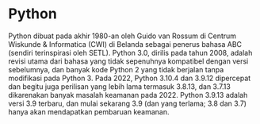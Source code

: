 # Python

Python dibuat pada akhir 1980-an oleh Guido van Rossum di Centrum Wiskunde & Informatica (CWI) di Belanda sebagai penerus bahasa ABC (sendiri terinspirasi oleh SETL).
Python 3.0, dirilis pada tahun 2008, adalah revisi utama dari bahasa yang tidak sepenuhnya kompatibel dengan versi sebelumnya, dan banyak kode Python 2 yang tidak berjalan tanpa modifikasi pada Python 3.
Pada 2022, Python 3.10.4 dan 3.9.12 dipercepat dan begitu juga perilisan yang lebih lama termasuk 3.8.13, dan 3.7.13 dikarenakan banyak masalah keamanan pada 2022. Python 3.9.13 adalah versi 3.9 terbaru, dan mulai sekarang 3.9 (dan yang terlama; 3.8 dan 3.7) hanya akan mendapatkan pembaruan keamanan.
